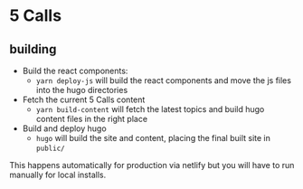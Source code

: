 # 5 Calls

## building

- Build the react components:
  - `yarn deploy-js` will build the react components and move the js files into the hugo directories
- Fetch the current 5 Calls content
  - `yarn build-content` will fetch the latest topics and build hugo content files in the right place
- Build and deploy hugo
  - `hugo` will build the site and content, placing the final built site in `public/`

This happens automatically for production via netlify but you will have to run manually for local installs.
